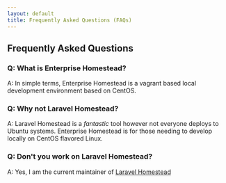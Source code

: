 ```yaml
---
layout: default
title: Frequently Asked Questions (FAQs)
---
```


## Frequently Asked Questions

### Q: What is Enterprise Homestead?

A: In simple terms, Enterprise Homestead is a vagrant based local development environment based on CentOS.

### Q: Why not Laravel Homestead?

A: Laravel Homestead is a _fantastic_ tool however not everyone deploys to Ubuntu systems. Enterprise Homestead is for those needing to develop locally on CentOS flavored Linux.

### Q: Don't you work on Laravel Homestead?

A: Yes, I am the current maintainer of [Laravel Homestead](https://github.com/laravel/homestead) 